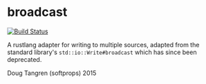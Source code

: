 # broadcast

[![Build Status](https://travis-ci.org/softprops/broadcast.svg?branch=master)](https://travis-ci.org/softprops/broadcast)

A rustlang adapter for writing to multiple sources, adapted from the standard library's `std::io::Write#broadcast` which has since been deprecated.

Doug Tangren (softprops) 2015
